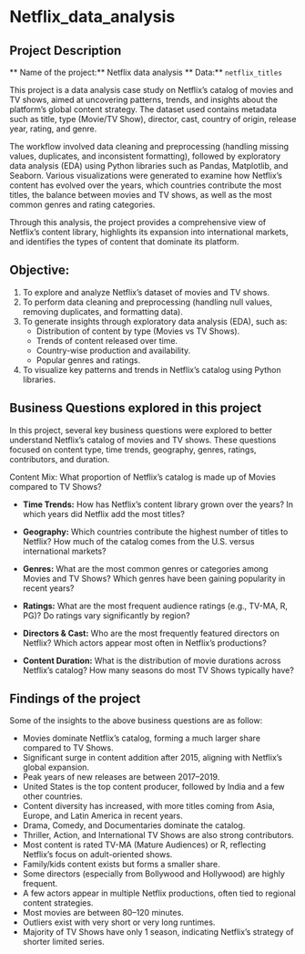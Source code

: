 # Netflix_data_analysis
## Project Description

** Name of the project:** Netflix data analysis
** Data:** `netflix_titles`

This project is a data analysis case study on Netflix’s catalog of movies and TV shows, aimed at uncovering patterns, trends, and insights about the platform’s global content strategy. The dataset used contains metadata such as title, type (Movie/TV Show), director, cast, country of origin, release year, rating, and genre.

The workflow involved data cleaning and preprocessing (handling missing values, duplicates, and inconsistent formatting), followed by exploratory data analysis (EDA) using Python libraries such as Pandas, Matplotlib, and Seaborn. Various visualizations were generated to examine how Netflix’s content has evolved over the years, which countries contribute the most titles, the balance between movies and TV shows, as well as the most common genres and rating categories.

Through this analysis, the project provides a comprehensive view of Netflix’s content library, highlights its expansion into international markets, and identifies the types of content that dominate its platform.


## Objective:
1. To explore and analyze Netflix’s dataset of movies and TV shows.
2. To perform data cleaning and preprocessing (handling null values, removing duplicates, and formatting data).
3. To generate insights through exploratory data analysis (EDA), such as:
   - Distribution of content by type (Movies vs TV Shows).
   - Trends of content released over time.
   - Country-wise production and availability.
   - Popular genres and ratings.
8. To visualize key patterns and trends in Netflix’s catalog using Python libraries.

## Business Questions explored in this project
In this project, several key business questions were explored to better understand Netflix’s catalog of movies and TV shows. These questions focused on content type, time trends, geography, genres, ratings, contributors, and duration.

Content Mix:
What proportion of Netflix’s catalog is made up of Movies compared to TV Shows?

- **Time Trends:** How has Netflix’s content library grown over the years? In which years did Netflix add the most titles?
      
- **Geography:** Which countries contribute the highest number of titles to Netflix? How much of the catalog comes from the U.S. versus international markets?

- **Genres:** What are the most common genres or categories among Movies and TV Shows? Which genres have been gaining popularity in recent years?

- **Ratings:** What are the most frequent audience ratings (e.g., TV-MA, R, PG)? Do ratings vary significantly by region?

- **Directors & Cast:** Who are the most frequently featured directors on Netflix? Which actors appear most often in Netflix’s productions?

- **Content Duration:** What is the distribution of movie durations across Netflix’s catalog? How many seasons do most TV Shows typically have?

## Findings of the project

Some of the insights to the above business questions are as follow:
- Movies dominate Netflix’s catalog, forming a much larger share compared to TV Shows.
- Significant surge in content addition after 2015, aligning with Netflix’s global expansion.
- Peak years of new releases are between 2017–2019.
- United States is the top content producer, followed by India and a few other countries.
- Content diversity has increased, with more titles coming from Asia, Europe, and Latin America in recent years.
- Drama, Comedy, and Documentaries dominate the catalog.
- Thriller, Action, and International TV Shows are also strong contributors.
- Most content is rated TV-MA (Mature Audiences) or R, reflecting Netflix’s focus on adult-oriented shows.
- Family/kids content exists but forms a smaller share.
- Some directors (especially from Bollywood and Hollywood) are highly frequent.
- A few actors appear in multiple Netflix productions, often tied to regional content strategies.
- Most movies are between 80–120 minutes.
- Outliers exist with very short or very long runtimes.
- Majority of TV Shows have only 1 season, indicating Netflix’s strategy of shorter limited series.
